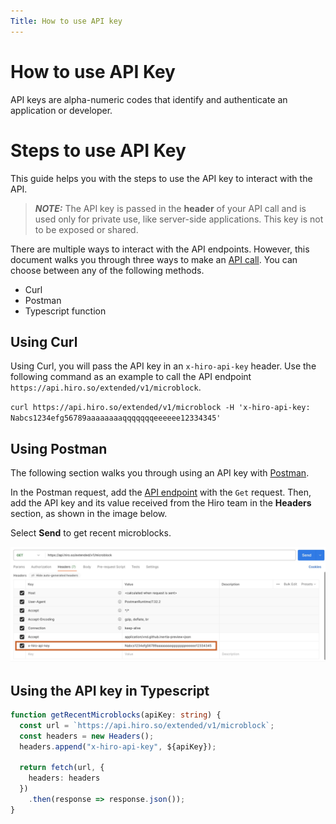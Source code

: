 ```yaml
---
Title: How to use API key
---
```

# How to use API Key

API keys are alpha-numeric codes that identify and authenticate an application or developer.

# Steps to use API Key

This guide helps you with the steps to use the API key to interact with the API.

> **_NOTE:_**
> The API key is passed in the **header** of your API call and is used only for private use, like server-side applications. This key is not to be exposed or shared.

There are multiple ways to interact with the API endpoints. However, this document walks you through three ways to make an [API call](https://docs.hiro.so/api#tag/Microblocks/operation/get_microblock_list). You can choose between any of the following methods.

- Curl
- Postman
- Typescript function

## Using Curl

Using Curl, you will pass the API key in an `x-hiro-api-key` header. Use the following command as an example to call the API endpoint `https://api.hiro.so/extended/v1/microblock`.

`curl https://api.hiro.so/extended/v1/microblock -H 'x-hiro-api-key: Nabcs1234efg56789aaaaaaaaqqqqqqqeeeeee12334345'`

## Using Postman

The following section walks you through using an API key with [Postman](https://www.postman.com/).

In the Postman request, add the [API endpoint](https://api.hiro.so/extended/v1/microblock) with the `Get` request. Then, add the API key and its value received from the Hiro team in the **Headers** section, as shown in the image below.

Select **Send** to get recent microblocks.

![API-Key](../images/api-key.jpeg)

## Using the API key in Typescript

```typescript
function getRecentMicroblocks(apiKey: string) {
  const url = `https://api.hiro.so/extended/v1/microblock`;
  const headers = new Headers();
  headers.append("x-hiro-api-key", ${apiKey});

  return fetch(url, {
    headers: headers
  })
    .then(response => response.json());
}
```
